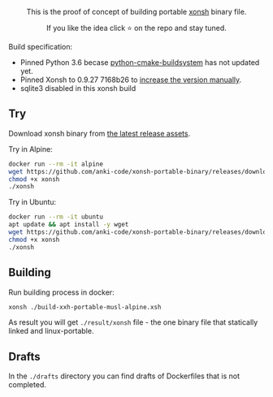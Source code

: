 <p align="center">
This is the proof of concept of building portable <a href="https://github.com/xonsh/xonsh">xonsh</a> binary file.
</p>

<p align="center">  
If you like the idea click ⭐ on the repo and stay tuned.
</p>

Build specification:
* Pinned Python 3.6 becase [python-cmake-buildsystem](https://github.com/python-cmake-buildsystem/python-cmake-buildsystem) has not updated yet.
* Pinned Xonsh to 0.9.27 7168b26 to [increase the version manually](https://github.com/anki-code/xonsh-portable-binary/blob/3ec06162ff75bd5d78ff17b1c0da74e0acb7dc73/xonsh-portable-musl-alpine.Dockerfile#L22-L26).
* sqlite3 disabled in this xonsh build

## Try

Download xonsh binary from [the latest release assets](https://github.com/anki-code/xonsh-portable-binary/releases).

Try in Alpine:
```bash
docker run --rm -it alpine
wget https://github.com/anki-code/xonsh-portable-binary/releases/download/0.9.27-7168b26/xonsh
chmod +x xonsh
./xonsh
```

Try in Ubuntu:
```bash
docker run --rm -it ubuntu
apt update && apt install -y wget
wget https://github.com/anki-code/xonsh-portable-binary/releases/download/0.9.27-7168b26/xonsh
chmod +x xonsh
./xonsh
```

## Building

Run building process in docker:
```bash
xonsh ./build-xxh-portable-musl-alpine.xsh
```

As result you will get `./result/xonsh` file - the one binary file that statically linked and linux-portable.

## Drafts

In the `./drafts` directory you can find drafts of Dockerfiles that is not completed.


